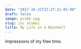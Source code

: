```yaml
---
date: "2017-10-31T22:27:21-05:00"
draft: false
image: pic02.jpg
slug: isc alumni
title: My Life in a Nutshell
---
```


Impressions of my free time.